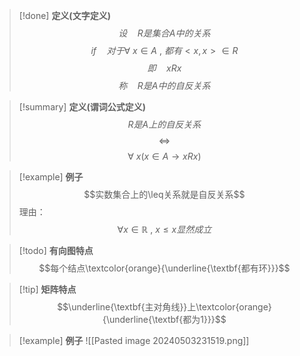 > [!done] **定义(文字定义)**
> $$设 \quad R是集合A中的关系$$
> $$if \quad 对于\forall \ x \in A \ , \ 都有<x,x> \in R$$
> $$即 \quad xRx$$
> $$称 \quad R是A中的自反关系$$

> [!summary] **定义(谓词公式定义)**
> $$R是A上的自反关系$$
> $$\Leftrightarrow$$
> $$\forall\ x(x \in A \rightarrow x Rx)$$

> [!example] **例子**
> $$实数集合上的\leq关系就是自反关系$$
> 理由：
> $$\forall x \in \mathbb{R} \ , \ x \leq x 显然成立$$

> [!todo] **有向图特点**
> $$每个结点\textcolor{orange}{\underline{\textbf{都有环}}}$$

> [!tip] **矩阵特点**
> $$\underline{\textbf{主对角线}}上\textcolor{orange}{\underline{\textbf{都为1}}}$$

>[!example] **例子**
>![[Pasted image 20240503231519.png]]